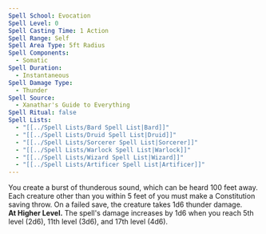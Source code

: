 ```yaml
---
Spell School: Evocation
Spell Level: 0
Spell Casting Time: 1 Action
Spell Range: Self
Spell Area Type: 5ft Radius
Spell Components:
  - Somatic
Spell Duration:
  - Instantaneous
Spell Damage Type:
  - Thunder
Spell Source:
  - Xanathar's Guide to Everything
Spell Ritual: false
Spell Lists:
  - "[[../Spell Lists/Bard Spell List|Bard]]"
  - "[[../Spell Lists/Druid Spell List|Druid]]"
  - "[[../Spell Lists/Sorcerer Spell List|Sorcerer]]"
  - "[[../Spell Lists/Warlock Spell List|Warlock]]"
  - "[[../Spell Lists/Wizard Spell List|Wizard]]"
  - "[[../Spell Lists/Artificer Spell List|Artificer]]"
---
```


You create a burst of thunderous sound, which can be heard 100 feet away. Each creature other than you within 5 feet of you must make a Constitution saving throw. On a failed save, the creature takes 1d6 thunder damage.  
**At Higher Level.** The spell's damage increases by 1d6 when you reach 5th level (2d6), 11th level (3d6), and 17th level (4d6).
